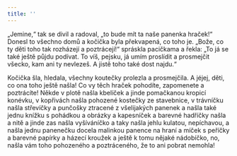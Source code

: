 ```yaml
---
title: ''
---
```


„Jemine,“ tak se divil a radoval, „to bude mít ta naše panenka hraček!“ Donesl to všechno domů a kočička byla překvapená, co toho je. „Bože, co ty děti toho tak rozházejí a poztrácejí!“ spráskla pacičkama a řekla: „To já se také ještě půjdu podívat. To víš, pejsku, já umím proslídit a prosmejčit všecko, kam ani ty nevlezeš. A jistě toho také dost najdu.“

Kočička šla, hledala, všechny koutečky prolezla a prosmejčila. A jéjej, děti, co ona toho ještě našla! Co vy těch hraček pohodíte, zapomenete a poztrácíte! Někde v plotě našla kbelíček a jinde pomačkanou kropicí konévku, v kopřivách našla pohozené kostečky ze stavebnice, v trávníčku našla střevíčky a punčošky ztracené z všelijakých panenek a našla také jednu knížku s pohádkou a obrázky a kapesníček a barevné hadříčky našla a nitě a jinde zas našla vyšíváníčko a taky našla jehlu kulatou, nepíchavou, a našla jednu panenečku docela malinkou panence na hraní a míček s peříčky a barevné papírky a házecí kroužek a ještě k tomu nějaké nádobíčko, no, našla vám toho pohozeného a poztráceného, že to ani pobrat nemohla!
